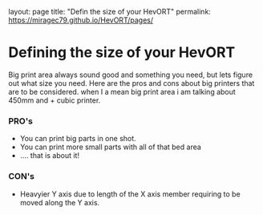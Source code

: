 layout: page
title: "Defin the size of your HevORT"
permalink: https://miragec79.github.io/HevORT/pages/

# Defining the size of your HevORT

Big print area always sound good and something you need, but lets figure out what size you need.
Here are the pros and cons about big printers that are to be considered.  when I a mean big print area i am talking about 450mm and + cubic printer.

### PRO's
- You can print big parts in one shot.
- You can print more small parts with all of that bed area
- .... that is about it!

### CON's
- Heavyier Y axis due to length of the X axis member requiring to be moved along the Y axis.
